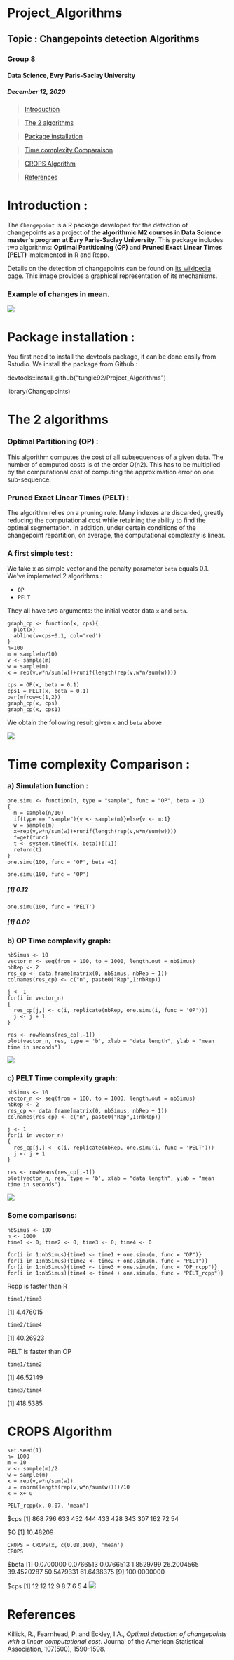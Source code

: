 # Project_Algorithms
## Topic : Changepoints detection Algorithms

### Group 8

#### Data Science, Evry Paris-Saclay University

##### December 12, 2020
> [Introduction](#qs)

> [The 2 algorithms](#com)

> [Package installation](#pac)

> [Time complexity Comparaison](#time)

> [CROPS Algorithm](#CROPS)

> [References](#ref)

<a id="qs"></a>

# Introduction : 

The `Changepoint` is a R package developed for the detection of changepoints as a project of the **algorithmic M2 courses in Data Science master's program at Evry Paris-Saclay University**. This package includes two algorithms: **Optimal Partitioning (OP)** and **Pruned Exact Linear Times (PELT)** implemented in R and Rcpp.

Details on the detection of changepoints can be found on [its wikipedia page](https://fr.wikipedia.org/wiki/Détection_de_ruptures). This image provides a graphical representation of its mechanisms.
### Example of changes in mean.

![](README_files/D_moyenne.PNG)

<a id="pac"></a>

# Package installation :
You first need to install the devtools package, it can be done easily from Rstudio. We install the package from Github :

devtools::install_github("tungle92/Project_Algorithms")

library(Changepoints)

<a id="com"></a>

# The 2 algorithms

### Optimal Partitioning (OP) : 

This algorithm computes the cost of all subsequences of a given data. The number of computed costs is of the order O(n2). This has to be multiplied by the computational cost of computing the approximation error on one sub-sequence.

### Pruned Exact Linear Times (PELT) : 

The algorithm relies on a pruning rule. Many indexes are discarded, greatly reducing the computational cost while retaining the ability to find the optimal segmentation. In addition, under certain conditions of the changepoint repartition,  on average, the computational complexity is linear.


### A first simple test :

We take x as simple vector,and the penalty parameter `beta` equals 0.1.
We've implemeted 2 algorithms :

-   `OP`
-   `PELT`

They all have two arguments: the initial vector data `x` and `beta`.

```{r}
graph_cp <- function(x, cps){
  plot(x)
  abline(v=cps+0.1, col='red')
}
n=100
m = sample(n/10)
v <- sample(m)
w = sample(m)
x = rep(v,w*n/sum(w))+runif(length(rep(v,w*n/sum(w))))

cps = OP(x, beta = 0.1)
cps1 = PELT(x, beta = 0.1)
par(mfrow=c(1,2))
graph_cp(x, cps)
graph_cp(x, cps1)
```
 
We obtain the following result given `x` and `beta` above

![](README_files/Firsexample.PNG)

<a id="time"></a>

# Time complexity Comparison :

### a) Simulation function :
```{r}
one.simu <- function(n, type = "sample", func = "OP", beta = 1)
{
  m = sample(n/10)
  if(type == "sample"){v <- sample(m)}else{v <- m:1}
  w = sample(m)
  x=rep(v,w*n/sum(w))+runif(length(rep(v,w*n/sum(w))))
  f=get(func)
  t <- system.time(f(x, beta))[[1]]
  return(t)
}
one.simu(100, func = 'OP', beta =1)
```
```{r}
one.simu(100, func = 'OP')
```
  ##### [1] 0.12

```{r}
one.simu(100, func = 'PELT')
```
  ##### [1] 0.02


### b) OP Time complexity graph:

```{r}
nbSimus <- 10
vector_n <- seq(from = 100, to = 1000, length.out = nbSimus)
nbRep <- 2
res_cp <- data.frame(matrix(0, nbSimus, nbRep + 1))
colnames(res_cp) <- c("n", paste0("Rep",1:nbRep))

j <- 1
for(i in vector_n)
{
  res_cp[j,] <- c(i, replicate(nbRep, one.simu(i, func = 'OP')))  
  j <- j + 1
}

res <- rowMeans(res_cp[,-1])
plot(vector_n, res, type = 'b', xlab = "data length", ylab = "mean time in seconds")
```
![](README_files/graph1.PNG)


### c) PELT Time complexity graph: 

```{r}
nbSimus <- 10
vector_n <- seq(from = 100, to = 1000, length.out = nbSimus)
nbRep <- 2
res_cp <- data.frame(matrix(0, nbSimus, nbRep + 1))
colnames(res_cp) <- c("n", paste0("Rep",1:nbRep))

j <- 1
for(i in vector_n)
{
  res_cp[j,] <- c(i, replicate(nbRep, one.simu(i, func = 'PELT')))  
  j <- j + 1
}

res <- rowMeans(res_cp[,-1])
plot(vector_n, res, type = 'b', xlab = "data length", ylab = "mean time in seconds")
```

![](README_files/graph2.PNG)

### Some comparisons:
```{r}
nbSimus <- 100
n <- 1000
time1 <- 0; time2 <- 0; time3 <- 0; time4 <- 0

for(i in 1:nbSimus){time1 <- time1 + one.simu(n, func = "OP")}
for(i in 1:nbSimus){time2 <- time2 + one.simu(n, func = "PELT")}
for(i in 1:nbSimus){time3 <- time3 + one.simu(n, func = "OP_rcpp")}
for(i in 1:nbSimus){time4 <- time4 + one.simu(n, func = "PELT_rcpp")}
```
Rcpp is faster than R
```{r}
time1/time3
```
[1] 4.476015
```{r}
time2/time4
```
[1] 40.26923

PELT is faster than OP
```{r}
time1/time2
```
[1] 46.52149

```{r}
time3/time4
```
[1] 418.5385

<a id="CROPS"></a>
# CROPS Algorithm
```{r}
set.seed(1)
n= 1000
m = 10
v <- sample(m)/2
w = sample(m)
x = rep(v,w*n/sum(w))
u = rnorm(length(rep(v,w*n/sum(w))))/10
x = x+ u
```
```{r}
PELT_rcpp(x, 0.07, 'mean')
```
$cps
 [1] 868 796 633 452 444 433 428 343 307 162  72  54

$Q
[1] 10.48209
```{r}
CROPS = CROPS(x, c(0.08,100), 'mean')
CROPS
```
$beta
[1]   0.0700000   0.0766513   0.0766513   1.8529799  26.2004565  39.4520287  50.5479331  61.6438375
[9] 100.0000000

$cps
[1] 12 12 12  9  8  7  6  5  4
![](README_files/CROPS.PNG)

<a id="ref"></a>
# References
Killick, R., Fearnhead, P. and Eckley, I.A., *Optimal detection of changepoints with a linear computational cost*. Journal of the American Statistical Association, 107(500), 1590-1598.
